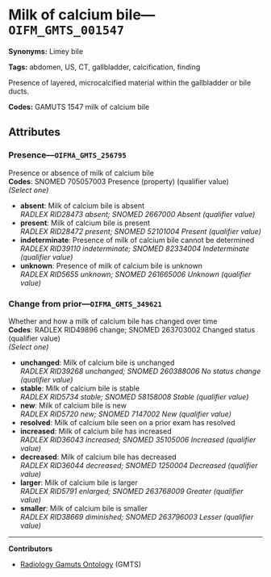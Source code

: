 # Milk of calcium bile—`OIFM_GMTS_001547`

**Synonyms:** Limey bile

**Tags:** abdomen, US, CT, gallbladder, calcification, finding

Presence of layered, microcalcified material within the gallbladder or bile ducts.

**Codes:** GAMUTS 1547 milk of calcium bile

## Attributes

### Presence—`OIFMA_GMTS_256795`

Presence or absence of milk of calcium bile  
**Codes**: SNOMED 705057003 Presence (property) (qualifier value)  
*(Select one)*

- **absent**: Milk of calcium bile is absent  
_RADLEX RID28473 absent; SNOMED 2667000 Absent (qualifier value)_
- **present**: Milk of calcium bile is present  
_RADLEX RID28472 present; SNOMED 52101004 Present (qualifier value)_
- **indeterminate**: Presence of milk of calcium bile cannot be determined  
_RADLEX RID39110 indeterminate; SNOMED 82334004 Indeterminate (qualifier value)_
- **unknown**: Presence of milk of calcium bile is unknown  
_RADLEX RID5655 unknown; SNOMED 261665006 Unknown (qualifier value)_

### Change from prior—`OIFMA_GMTS_349621`

Whether and how a milk of calcium bile has changed over time  
**Codes**: RADLEX RID49896 change; SNOMED 263703002 Changed status (qualifier value)  
*(Select one)*

- **unchanged**: Milk of calcium bile is unchanged  
_RADLEX RID39268 unchanged; SNOMED 260388006 No status change (qualifier value)_
- **stable**: Milk of calcium bile is stable  
_RADLEX RID5734 stable; SNOMED 58158008 Stable (qualifier value)_
- **new**: Milk of calcium bile is new  
_RADLEX RID5720 new; SNOMED 7147002 New (qualifier value)_
- **resolved**: Milk of calcium bile seen on a prior exam has resolved  
- **increased**: Milk of calcium bile has increased  
_RADLEX RID36043 increased; SNOMED 35105006 Increased (qualifier value)_
- **decreased**: Milk of calcium bile has decreased  
_RADLEX RID36044 decreased; SNOMED 1250004 Decreased (qualifier value)_
- **larger**: Milk of calcium bile is larger  
_RADLEX RID5791 enlarged; SNOMED 263768009 Greater (qualifier value)_
- **smaller**: Milk of calcium bile is smaller  
_RADLEX RID38669 diminished; SNOMED 263796003 Lesser (qualifier value)_

---

**Contributors**

- [Radiology Gamuts Ontology](https://gamuts.net/) (GMTS)